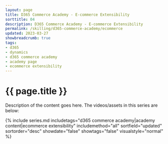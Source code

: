 ```yaml
---
layout: page
title: D365 Commerce Academy - E-commerce Extensibility
sorttitle: 04
description: D365 Commerce Academy - E-commerce Extensibility
permalink: /skilling/d365-commerce-academy/ecommerce
updated: 2023-03-27
showbreadcrumb: true
tags:
- d365
- dynamics
- d365 commerce academy
- academy page
- ecommerce extensibility
---
```

# {{ page.title }}

Description of the content goes here. The videos/assets in this series are below:


{% include series.md 
    includetags="d365 commerce academy|academy content|ecommerce extensibility" 
    includemethod="all" 
    sortfield="updated" sortorder="desc" showdate="false" 
    showtags="false" visualstyle="normal" 
%}
